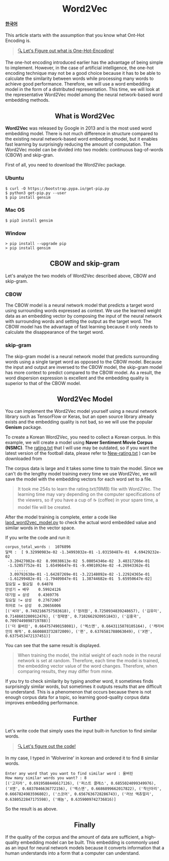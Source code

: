 <h1 align="center">Word2Vec</h1>

#### [한국어](./Word2Vec(kor).md)


This article starts with the assumption that you know what Ont-Hot Encoding is.

 > [🔍 Let's Figure out what is One-Hot-Encoding!](../One-Hot-Encoding/One-Hot-Encoding(kor).md)

The one-hot encoding introduced earlier has the advantage of being simple to implement. However, in the case of artificial intelligence, the one-hot encoding technique may not be a good choice because it has to be able to calculate the similarity between words while processing many words to achieve good performance. Therefore, we will use a word embedding model in the form of a distributed representation. This time, we will look at the representative Word2Vec model among the neural network-based word embedding methods.


<h2 align="center">What is Word2Vec</h2>

**Word2Vec** was released by Google in 2013 and is the most used word embedding model. There is not much difference in structure compared to the existing neural network-based word embedding model, but it enables fast learning by surprisingly reducing the amount of computation. The Word2Vec model can be divided into two models: continuous bag-of-words (CBOW) and skip-gran.

First of all, you need to download the Word2Vec package.

### Ubuntu

```
$ curl -O https://bootstrap.pypa.io/get-pip.py
$ python3 get-pip.py --user
$ pip install gensim
```

### Mac OS

```
$ pip3 install gensim
```

### Window

```
> pip install --upgrade pip
> pip install gensim
```


<h2 align="center">CBOW and skip-gram</h2>

Let's analyze the two models of Word2Vec described above, CBOW and skip-gram.

### CBOW

The CBOW model is a neural network model that predicts a target word using surrounding words expressed as context. We use the learned weight data as an embedding vector by composing the input of the neural network with surrounding words and setting the output as the target word. The CBOW model has the advantage of fast learning because it only needs to calculate the disappearance of the target word.

### skip-gram

The skip-gram model is a neural network model that predicts surrounding words using a single target word as opposed to the CBOW model. Because the input and output are inversed to the CBOW model, the skip-gram model has more context to predict compared to the CBOW model. As a result, the word dispersion expression is excellent and the embedding quality is superior to that of the CBOW model.


<h2 align="center">Word2Vec Model</h2>

You can implement the Word2Vec model yourself using a neural network library such as TensorFlow or Keras, but an open source library already exists and the embedding quality is not bad, so we will use the popular **Genism** package.

To create a Korean Word2Vec, you need to collect a Korean corpus. In this example, we will create a model using <strong>Naver Sentiment Movie Corpus (NSMC)</strong>. The [rating.txt](./codes/ratings.txt) that I will use may be outdated, so if you want the latest version of the football data, please refer to [New-rating.txt](https://github.com/e9t/nsmc) ) can be downloaded from

The corpus data is large and it takes some time to train the model. Since we can't do the lengthy model training every time we use Word2Vec, we will save the model with the embedding vectors for each word set to a file.

 > It took me 254s to learn the rating.txt(19MB) file with Word2Vec. The learning time may vary depending on the computer specifications of the viewers, so if you have a cup of ☕ (coffee) in your spare time, a model file will be created.

After the model training is complete, enter a code like [laod_word2vec_model.py](./codes/nvmc-model/laod_word2vec_model.py) to check the actual word embedded value and similar words in the vector space.

If you write the code and run it:

```
corpus_total_words :  1076896
달력 :  [ 9.32990983e-02 -1.34993032e-01 -1.03150487e-01  4.69429232e-02
 -3.20427082e-02  8.99038613e-02  5.08054346e-02  3.48317266e-01
 -1.52057752e-01  1.65496647e-01 -9.49010924e-02 -4.26943362e-01
    ......
  3.09792638e-01 -1.64287269e-01 -3.22148092e-02 -1.22924365e-01
 -1.61299482e-01 -1.79409847e-01  1.38744682e-01  5.65950647e-02]
일요일 = 월요일  0.64878
안성기 = 배우    0.59924126
대기업 = 삼성    0.4369776
일요일 != 삼성   0.27672067
히어로 != 삼성   0.20656006
[('씨야', 0.7492166757583618), ('정려원', 0.7250934839248657), ('김유미', 0.7148603200912476), ('정재영', 0.7102662920951843), ('김흥국', 0.7097449898719788)]
[('더 울버린', 0.664757490158081), ('엑스맨', 0.6643115878105164), ('캐리비안의 해적', 0.6600803732872009), ('편', 0.6376581788063049), ('X맨', 0.6375453472137451)]
```

You can see that the same result is displayed.

 > When training the model, the initial weight of each node in the neural network is set at random. Therefore, each time the model is trained, the embedding vector value of the word changes. Therefore, when comparing results, they may differ from mine.

If you try to check similarity by typing another word, it sometimes finds surprisingly similar words, but sometimes it outputs results that are difficult to understand. This is a phenomenon that occurs because there is not enough corpus data for a topic, so learning good-quality corpus data improves embedding performance.


<h2 align="center">Further</h2>

Let's write code that simply uses the input built-in function to find similar words.

 > [🔍 Let's figure out the code!](./codes/nvmc-model/find-similar-word.py)

In my case, I typed in 'Wolverine' in korean and ordered it to find 8 similar words.

```
Enter any word that you want to find similar word : 울버린
How many similar words you want? : 8
[('고지라', 0.6919588446617126), ('퍼스트 클래스', 0.6855024099349976), ('X맨', 0.6837846636772156), ('엑스맨', 0.6686899662017822), ('착신아리', 0.6667824983596802), ('스코어', 0.6567636728286743), ('러브 액츄얼리', 0.6380522847175598), ('왜놈', 0.6359009742736816)]
```

So the result is as above.


<h2 align="center">Finally</h2>

If the quality of the corpus and the amount of data are sufficient, a high-quality embedding model can be built. This embedding is commonly used as an input for neural network models because it converts information that a human understands into a form that a computer can understand.
